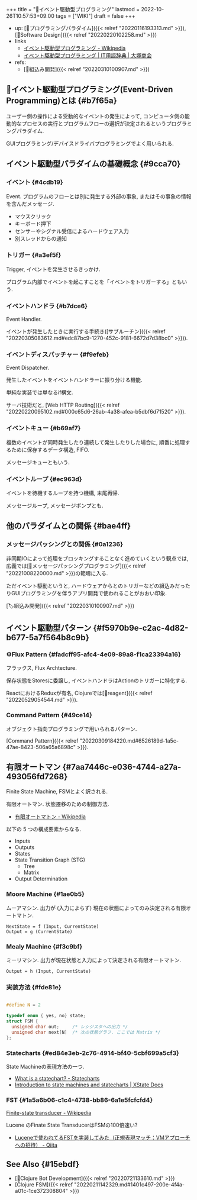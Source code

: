 +++
title = "📝イベント駆動型プログラミング"
lastmod = 2022-10-26T10:57:53+09:00
tags = ["WIKI"]
draft = false
+++

-   up: [📁プログラミングパラダイム]({{< relref "20220116193313.md" >}}), [📁Software Design]({{< relref "20220220102258.md" >}})
-   links
    -   [イベント駆動型プログラミング - Wikipedia](https://ja.wikipedia.org/wiki/%E3%82%A4%E3%83%99%E3%83%B3%E3%83%88%E9%A7%86%E5%8B%95%E5%9E%8B%E3%83%97%E3%83%AD%E3%82%B0%E3%83%A9%E3%83%9F%E3%83%B3%E3%82%B0)
    -   [イベント駆動型プログラミング | IT用語辞典 | 大塚商会](https://www.otsuka-shokai.co.jp/words/event-driven-type-programming.html)
-   refs:
    -   [🔖組込み開発]({{< relref "20220310100907.md" >}})


## 📝イベント駆動型プログラミング(Event-Driven Programming)とは {#b7f65a}

ユーザー側の操作による受動的なイベントの発生によって, コンピュータ側の能動的なプロセスの実行とプログラムフローの選択が決定されるというプログラミングパラダイム.

GUIプログラミング/デバイスドライバプログラミングでよく用いられる.


## イベント駆動型パラダイムの基礎概念 {#9cca70}


### イベント {#4cdb19}

Event. プログラムのフローとは別に発生する外部の事象, またはその事象の情報を含んだメッセージ.

-   マウスクリック
-   キーボード押下
-   センサーやシグナル受信によるハードウェア入力
-   別スレッドからの通知


### トリガー {#a3ef5f}

Trigger, イベントを発生させるきっかけ.

プログラム内部でイベントを起こすことを「イベントをトリガーする」ともいう.


### イベントハンドラ {#b7dce6}

Event Handler.

イベントが発生したときに実行する手続き([サブルーチン]({{< relref "20220305083612.md#edc87bc9-1270-452c-9181-6672d7d38bc0" >}})).


### イベントディスパッチャー {#f9efeb}

Event Dispatcher.

発生したイベントをイベントハンドラーに振り分ける機能.

単純な実装では単なるif構文.

サーバ技術だと, [Web HTTP Routing]({{< relref "20220220095102.md#000c65d6-26ab-4a38-afea-b5dbf6d71520" >}}).


### イベントキュー {#b69af7}

複数のイベントが同時発生したり連続して発生したりした場合に, 順番に処理するために保存するデータ構造, FIFO.

メッセージキューともいう.


### イベントループ {#ec963d}

イベントを待機するループを持つ機構, 末尾再帰.

メッセージループ, メッセージポンプとも.


## 他のパラダイムとの関係 {#bae4ff}


### メッセージパッシングとの関係 {#0a1236}

非同期IOによって処理をブロッキングすることなく進めていくという観点では, 広義では[📝メッセージパッシングプログラミング]({{< relref "20221008220000.md" >}})の範疇に入る.

ただイベント駆動というと, ハードウェアからとのトリガーなどの組込みだったりGUIプログラミングを伴うアプリ開発で使われることがおおい印象.

[🏷組込み開発]({{< relref "20220310100907.md" >}})


## イベント駆動型パターン {#f5970b9e-c2ac-4d82-b677-5a7f564b8c9b}


### ⚙Flux Pattern {#fadcff95-afc4-4e09-89a8-f1ca23394a16}

フラックス, Flux Archtecture.

保存状態をStoresに委譲し, イベントハンドラはActionのトリガーに特化する.

ReactにおけるReduxが有名, Clojureでは[📝reagent]({{< relref "20220529054544.md" >}}).


### Command Pattern {#49ce14}

オブジェクト指向プログラミングで用いられるパターン.

[Command Pattern]({{< relref "20220309184220.md#6526189d-1a5c-47ae-8423-506a65a6898c" >}}).


## 有限オートマン {#7aa7446c-e036-4744-a27a-493056fd7268}

Finite State Machine, FSMとよく訳される.

有限オートマン. 状態遷移のための制御方法.

-   [有限オートマトン - Wikipedia](http://ja.wikipedia.org/wiki/%E6%9C%89%E9%99%90%E3%82%AA%E3%83%BC%E3%83%88%E3%83%9E%E3%83%88%E3%83%B3)

以下の 5 つの構成要素からなる.

-   Inputs
-   Outputs
-   States
-   State Transition Graph (STG)
    -   Tree
    -   Matrix
-   Output Determination


### Moore Machine {#1ae0b5}

ムーアマシン. 出力が (入力によらず) 現在の状態によってのみ決定される有限オートマトン.

```language
NextState = f (Input, CurrentState)
Output = g (CurrentState)
```


### Mealy Machine {#f3c9bf}

ミーリマシン. 出力が現在状態と入力によって決定される有限オートマトン.

```language
Output = h (Input, CurrentState)
```


### 実装方法 {#fde81e}

```c

#define N = 2

typedef enum { yes, no} state;
struct FSM {
  unsigned char out;     /* レシジスタへの出力 */
  unsigned char next[N]  /* 次の状態グラフ. ここでは Matrix */
};
```


### Statecharts {#ed84e3eb-2c76-4914-bf40-5cbf699a5cf3}

State Machineの表現方法の一つ.

-   [What is a statechart? - Statecharts](https://statecharts.dev/what-is-a-statechart.html)
-   [Introduction to state machines and statecharts | XState Docs](https://xstate.js.org/docs/guides/introduction-to-state-machines-and-statecharts/#states)


### FST {#1a5a6b06-c1c4-4738-bb86-6a1e5fcfcfd4}

[Finite-state transducer - Wikipedia](https://en.wikipedia.org/wiki/Finite-state_transducer)

Lucene のFinate State TransducerはFSMの100倍速い?

-   [Luceneで使われてるFSTを実装してみた（正規表現マッチ：VMアプローチへの招待） - Qiita](https://qiita.com/ikawaha/items/be95304a803020e1b2d1)


## See Also {#15ebdf}

-   [📝Clojure Bot Development]({{< relref "20220721133610.md" >}})
-   [Clojure FSM]({{< relref "20220211142329.md#1401c497-200e-4f4a-a01c-1ce372308804" >}})
